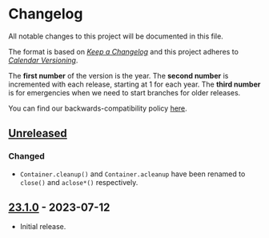 # Changelog

All notable changes to this project will be documented in this file.

The format is based on [*Keep a Changelog*](https://keepachangelog.com/en/1.0.0/) and this project adheres to [*Calendar Versioning*](https://calver.org/).

The **first number** of the version is the year.
The **second number** is incremented with each release, starting at 1 for each year.
The **third number** is for emergencies when we need to start branches for older releases.

You can find our backwards-compatibility policy [here](https://github.com/hynek/svc-reg/blob/main/.github/SECURITY.md).

<!-- changelog follows -->


 ## [Unreleased](https://github.com/hynek/svc-reg/compare/23.1.0...HEAD)

### Changed

- `Container.cleanup()` and `Container.acleanup` have been renamed to `close()` and `aclose*()` respectively.


## [23.1.0](https://github.com/hynek/svc-reg/tree/23.1.0) - 2023-07-12

- Initial release.
